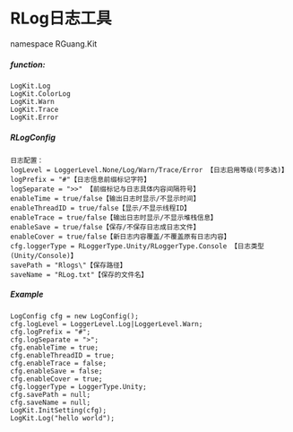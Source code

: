 #	RLog日志工具
namespace RGuang.Kit

##### function:
	LogKit.Log	
	LogKit.ColorLog
	LogKit.Warn
	LogKit.Trace
	LogKit.Error


##### RLogConfig
	日志配置：
    logLevel = LoggerLevel.None/Log/Warn/Trace/Error 【日志启用等级(可多选)】
	logPrefix = "#"【日志信息前缀标记字符】
    logSeparate = ">>" 【前缀标记与日志具体内容间隔符号】
	enableTime = true/false【输出日志时显示/不显示时间】
	enableThreadID = true/false【显示/不显示线程ID】
	enableTrace = true/false【输出日志时显示/不显示堆栈信息】
	enableSave = true/false【保存/不保存日志成日志文件】
	enableCover = true/false【新日志内容覆盖/不覆盖原有日志内容】
    cfg.loggerType = RLoggerType.Unity/RLoggerType.Console 【日志类型(Unity/Console)】
	savePath = "Rlogs\"【保存路径】
	saveName = "RLog.txt"【保存的文件名】
	



##### Example
    LogConfig cfg = new LogConfig();
    cfg.logLevel = LoggerLevel.Log|LoggerLevel.Warn;
    cfg.logPrefix = "#";
    cfg.logSeparate = ">";
    cfg.enableTime = true;
    cfg.enableThreadID = true;
    cfg.enableTrace = false;
    cfg.enableSave = false;
    cfg.enableCover = true;
    cfg.loggerType = LoggerType.Unity;
    cfg.savePath = null;
    cfg.saveName = null;
	LogKit.InitSetting(cfg);
    LogKit.Log("hello world");


